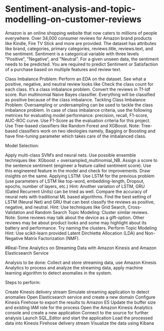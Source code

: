 # Sentiment-analysis-and-topic-modelling-on-customer-reviews

Amazon is an online shopping website that now caters to millions of people everywhere. Over 34,000 consumer reviews for Amazon brand products like Kindle, Fire TV Stick and more are provided. 
The dataset has attributes like brand, categories, primary categories, reviews.title, reviews.text, and the sentiment. Sentiment is a categorical variable with three levels "Positive", "Negative“, and "Neutral". For a given unseen data, the sentiment needs to be predicted.
You are required to predict Sentiment or Satisfaction of a purchase based on multiple features and review text.




Class Imbalance Problem:
Perform an EDA on the dataset.
See what a positive, negative, and neutral review looks like
Check the class count for each class. It’s a class imbalance problem.
Convert the reviews in Tf-Idf score.
Run multinomial Naive Bayes classifier. Everything will be classified as positive because of the class imbalance.
Tackling Class Imbalance Problem:
Oversampling or undersampling can be used to tackle the class imbalance problem. 
In case of class imbalance criteria, use the following metrices for evaluating model performance: precision, recall, F1-score, AUC-ROC curve. Use F1-Score as the evaluation criteria for this project.
Use Tree-based classifiers like Random Forest and XGBoost.
Note: Tree-based classifiers work on two ideologies namely, Bagging or Boosting and have fine-tuning parameter which takes care of the imbalanced class.

 
Model Selection:

Apply multi-class SVM’s and neural nets.
Use possible ensemble techniques like: XGboost + oversampled_multinomial_NB.
Assign a score to the sentence sentiment (engineer a feature called sentiment score). Use this engineered feature in the model and check for improvements. Draw insights on the same.
Applying LSTM:
Use LSTM for the previous problem (use parameters of LSTM like top-word, embedding-length, Dropout, epochs, number of layers, etc.)
Hint: Another variation of LSTM, GRU (Gated Recurrent Units) can be tried as well.
Compare the accuracy of neural nets with traditional ML based algorithms.
Find the best setting of LSTM (Neural Net) and GRU that can best classify the reviews as positive, negative, and neutral. 
Hint: Use techniques like Grid Search, Cross-Validation and Random Search
Topic Modeling:
Cluster similar reviews.
Note: Some reviews may talk about the device as a gift-option. Other reviews may be about product looks and some may highlight about its battery and performance. Try naming the clusters.
Perform Topic Modeling
Hint: Use scikit-learn provided Latent Dirchlette Allocation (LDA) and Non-Negative Matrix Factorization (NMF).

 
#Real-Time Analytics on Streaming Data with Amazon Kinesis and Amazon Elasticsearch Service

Analysis to be done: Collect and store streaming data, use Amazon Kinesis Analytics to process and analyze the streaming data, apply machine learning algorithm to detect anomalies in the system.

Steps to perform:

Create Kinesis delivery stream
Simulate streaming application to detect anomalies
Open Elasticsearch service and create a new domain
Configure Kinesis Firehose to export the results to Amazon ES
Update the buffer size and existing IAM role for the process
Open the Amazon Kinesis Analytics console and create a new application
Connect to the source for further analysis
Launch SQL_Editor and start the application
Load the processed data into Kinesis Firehose delivery stream
Visualize the data using Kibana
